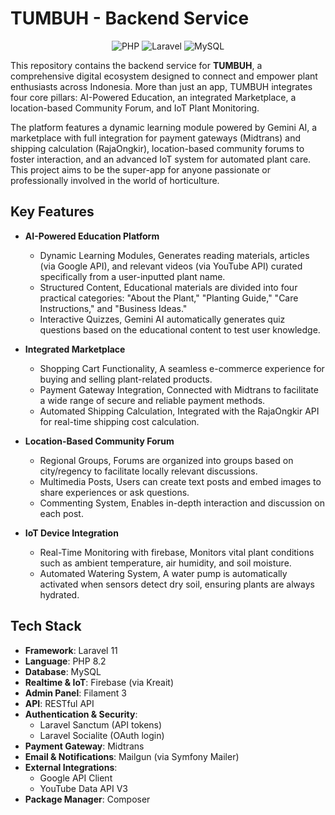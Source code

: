 # TUMBUH - Backend Service

<p align="center">
  <img src="https://img.shields.io/badge/PHP-8.2%2B-777BB4?style=for-the-badge&logo=php&logoColor=white" alt="PHP">
  <img src="https://img.shields.io/badge/Laravel-11.x-FF2D20?style=for-the-badge&logo=laravel&logoColor=white" alt="Laravel">
  <img src="https://img.shields.io/badge/MySQL-4479A1?style=for-the-badge&logo=mysql&logoColor=white" alt="MySQL">
</p>

This repository contains the backend service for **TUMBUH**,  a comprehensive digital ecosystem designed to connect and empower plant enthusiasts across Indonesia. More than just an app, TUMBUH integrates four core pillars: AI-Powered Education, an integrated Marketplace, a location-based Community Forum, and IoT Plant Monitoring. 

The platform features a dynamic learning module powered by Gemini AI, a marketplace with full integration for payment gateways (Midtrans) and shipping calculation (RajaOngkir), location-based community forums to foster interaction, and an advanced IoT system for automated plant care. This project aims to be the super-app for anyone passionate or professionally involved in the world of horticulture.

##  Key Features

-    **AI-Powered Education Platform**
     -  Dynamic Learning Modules, Generates reading materials, articles (via Google API), and relevant videos (via YouTube API) curated specifically from a user-inputted plant name.
     -  Structured Content, Educational materials are divided into four practical categories: "About the Plant," "Planting Guide," "Care Instructions," and "Business Ideas."
     -  Interactive Quizzes, Gemini AI automatically generates quiz questions based on the educational content to test user knowledge.

-   **Integrated Marketplace**
     -   Shopping Cart Functionality, A seamless e-commerce experience for buying and selling plant-related products.
     -   Payment Gateway Integration, Connected with Midtrans to facilitate a wide range of secure and reliable payment methods.
     -   Automated Shipping Calculation, Integrated with the RajaOngkir API for real-time shipping cost calculation.

-   **Location-Based Community Forum**
     -   Regional Groups, Forums are organized into groups based on city/regency to facilitate locally relevant discussions.
     -   Multimedia Posts, Users can create text posts and embed images to share experiences or ask questions.
     -   Commenting System, Enables in-depth interaction and discussion on each post.

-   **IoT Device Integration**
     -   Real-Time Monitoring with firebase, Monitors vital plant conditions such as ambient temperature, air humidity, and soil moisture.
     -   Automated Watering System, A water pump is automatically activated when sensors detect dry soil, ensuring plants are always hydrated.     

##  Tech Stack

- **Framework**: Laravel 11  
- **Language**: PHP 8.2  
- **Database**: MySQL 
- **Realtime & IoT**: Firebase (via Kreait)
- **Admin Panel**: Filament 3  
- **API**: RESTful API  
- **Authentication & Security**:  
  - Laravel Sanctum (API tokens)  
  - Laravel Socialite (OAuth login)  
- **Payment Gateway**: Midtrans  
- **Email & Notifications**: Mailgun (via Symfony Mailer)  
- **External Integrations**: 
  - Google API Client
  - YouTube Data API V3
- **Package Manager**: Composer  


<!-- ##  API Documentation

Here are some of the main available endpoints.

### Education

| Method | Endpoint         | Description                         |
| :----- | :--------------- | :---------------------------------- |
| `GET`  | `/api/modul`     | Register a new user.                |
| `GET`  | `/api/modul/{id}`| Log in to obtain a Bearer Token.    |
| `GET`  | `/api/`        | Log out and invalidate the token (Auth Required). |

### Plants (Authentication Required)

| Method | Endpoint        | Description                                  |
| :----- | :-------------- | :------------------------------------------- |
| `GET`  | `/plants`       | Get all plants for the authenticated user.   |
| `POST` | `/plants`       | Add a new plant to the collection.           |
| `GET`  | `/plants/{id}`  | Get the details of a specific plant.         |
| `PUT`  | `/plants/{id}`  | Update a plant's information.                |
| `DELETE`| `/plants/{id}`  | Delete a plant from the collection.          | -->